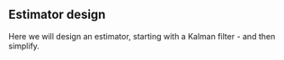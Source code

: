 ## Estimator design

Here we will design an estimator, starting with a Kalman filter - and then simplify.
